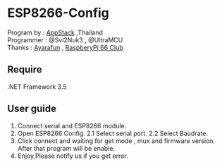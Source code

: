 ESP8266-Config
==============
Program by : [AppStack](http://www.facebook.com/appstack.in.th) ,Thailand  
Programmer : @Svl2Nuk3  ,  @UltraMCU  
Thanks     : [Ayarafun](https://www.facebook.com/ayarafun.club) , [RaspberyPi 66 Club](https://www.facebook.com/RaspberryPi66)  


Require
------------------
.NET Framework 3.5


User guide
------------------
1. Connect serial and ESP8266 module.
2. Open ESP8266 Config.
   2.1 Select serial port.
   2.2 Select Baudrate.
3. Click connect and waiting for get mode , mux and firmware version. After that program will be enable.
4. Enjoy,Please notify us if you get error.
